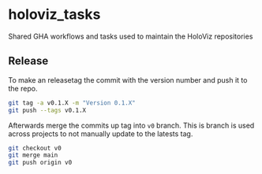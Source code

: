 # holoviz_tasks

Shared GHA workflows and tasks used to maintain the HoloViz repositories

## Release

To make an releasetag the commit with the version number and push it to the repo.

```bash
git tag -a v0.1.X -m "Version 0.1.X"
git push --tags v0.1.X
```

Afterwards merge the commits up tag into `v0` branch. This is branch is used across
projects to not manually update to the latests tag.

``` bash
git checkout v0
git merge main
git push origin v0
```
